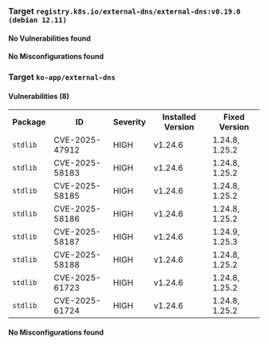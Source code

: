 
<h3>Target <code>registry.k8s.io/external-dns/external-dns:v0.19.0 (debian 12.11)</code></h3>
<h4>No Vulnerabilities found</h4>
<h4>No Misconfigurations found</h4>
<h3>Target <code>ko-app/external-dns</code></h3>
<h4>Vulnerabilities (8)</h4>
<table>
    <tr>
        <th>Package</th>
        <th>ID</th>
        <th>Severity</th>
        <th>Installed Version</th>
        <th>Fixed Version</th>
    </tr>
    <tr>
        <td><code>stdlib</code></td>
        <td>CVE-2025-47912</td>
        <td>HIGH</td>
        <td>v1.24.6</td>
        <td>1.24.8, 1.25.2</td>
    </tr>
    <tr>
        <td><code>stdlib</code></td>
        <td>CVE-2025-58183</td>
        <td>HIGH</td>
        <td>v1.24.6</td>
        <td>1.24.8, 1.25.2</td>
    </tr>
    <tr>
        <td><code>stdlib</code></td>
        <td>CVE-2025-58185</td>
        <td>HIGH</td>
        <td>v1.24.6</td>
        <td>1.24.8, 1.25.2</td>
    </tr>
    <tr>
        <td><code>stdlib</code></td>
        <td>CVE-2025-58186</td>
        <td>HIGH</td>
        <td>v1.24.6</td>
        <td>1.24.8, 1.25.2</td>
    </tr>
    <tr>
        <td><code>stdlib</code></td>
        <td>CVE-2025-58187</td>
        <td>HIGH</td>
        <td>v1.24.6</td>
        <td>1.24.9, 1.25.3</td>
    </tr>
    <tr>
        <td><code>stdlib</code></td>
        <td>CVE-2025-58188</td>
        <td>HIGH</td>
        <td>v1.24.6</td>
        <td>1.24.8, 1.25.2</td>
    </tr>
    <tr>
        <td><code>stdlib</code></td>
        <td>CVE-2025-61723</td>
        <td>HIGH</td>
        <td>v1.24.6</td>
        <td>1.24.8, 1.25.2</td>
    </tr>
    <tr>
        <td><code>stdlib</code></td>
        <td>CVE-2025-61724</td>
        <td>HIGH</td>
        <td>v1.24.6</td>
        <td>1.24.8, 1.25.2</td>
    </tr>
</table>
<h4>No Misconfigurations found</h4>
